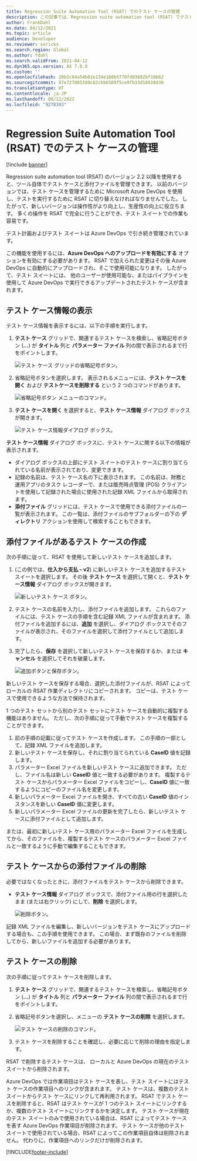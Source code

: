```yaml
---
title: Regression Suite Automation Tool (RSAT) でのテスト ケースの管理
description: この記事では、Regression suite automation tool (RSAT) でテスト ケースと添付ファイルを管理する方法について説明します。
author: FrankDahl
ms.date: 04/12/2021
ms.topic: article
audience: Developer
ms.reviewer: sericks
ms.search.region: Global
ms.author: fdahl
ms.search.validFrom: 2021-04-12
ms.dyn365.ops.version: AX 7.0.0
ms.custom: ''
ms.openlocfilehash: 28b2c84a54b81e134e168b5770fd03692bf10b62
ms.sourcegitcommit: 87e727005399c82cbb6509f5ce9fb33d18928d30
ms.translationtype: HT
ms.contentlocale: ja-JP
ms.lasthandoff: 08/12/2022
ms.locfileid: "9278393"
---
```

# <a name="maintain-test-cases-in-regression-suite-automation-tool-rsat"></a>Regression Suite Automation Tool (RSAT) でのテスト ケースの管理

[!include [banner](../../includes/banner.md)]

Regression suite automation tool (RSAT) のバージョン 2.2 以降を使用すると、ツール自体でテスト ケースと添付ファイルを管理できます。 以前のバージョンでは、テスト ケースを管理するために Microsoft Azure DevOps を使用し、テストを実行するために RSAT に切り替えなければなりませんでした。 したがって、新しいバージョンは操作性がより向上し、生産性の向上に役立ちます。 多くの操作を RSAT で完全に行うことができ、テスト スイートでの作業も容易です。

テスト計画およびテスト スイートは Azure DevOps で引き続き管理されています。

この機能を使用するには、**Azure DevOps へのアップロードを有効にする** オプションを有効にする必要があります。 RSAT で加えられた変更はその後 Azure DevOps に自動的にアップロードされ、そこで使用可能になります。 したがって、テスト スイートには、 他のユーザーが使用可能な、またはパイプラインを使用して Azure DevOps で実行できるアップデートされたテスト ケースが含まれます。

## <a name="view-test-case-information"></a>テスト ケース情報の表示

テスト ケース情報を表示するには、以下の手順を実行します。

1. **テスト ケース** グリッドで、関連するテスト ケースを検索し、省略記号ボタン (**...**) が **タイトル** 列と **パラメーター ファイル** 列の間で表示されるまで行をポイントします。

    ![テスト ケース グリッドの省略記号ボタン。](media/test-case-details.PNG)

2. 省略記号ボタンを選択します。 表示されるメニューには、**テスト ケースを開く** および **テストケースを削除する** という 2 つのコマンドがあります。

    ![省略記号ボタン メニューのコマンド。](media/test-case-details-context.PNG)

3. **テスト ケースを開く** を選択すると、**テスト ケース情報** ダイアログ ボックスが開きます。

    ![テスト ケース情報ダイアログ ボックス。](media/test-case-information.PNG)

**テスト ケース情報** ダイアログ ボックスに、テスト ケースに関する以下の情報が表示されます。

+ ダイアログ ボックスの上部にテスト スイートのテスト ケースに割り当てられている名前が表示されており、変更できます。
+ 記録の名前は、テスト ケース名の下に表示されます。 この名前は、財務と運用アプリのタスク レコーダーで、または販売時点管理 (POS) クライアントを使用して記録された場合に使用された記録 XML ファイルから取得されます。
+ **添付ファイル** グリッドには、テスト ケースで使用できる添付ファイルの一覧が表示されます。 この一覧は、添付ファイルのサブフォルダーの下の **ディレクトリ** アクションを使用して検索することもできます。

## <a name="create-a-test-case-that-has-attachments"></a>添付ファイルがあるテスト ケースの作成

次の手順に従って、RSAT を使用して新しいテスト ケースを追加します。

1. (この例では、**仕入から支払 – v2**) に新しいテスト ケースを追加するテスト スイートを選択します。 その後 **テスト ケース** を選択して開くと、**テスト ケース情報** ダイアログ ボックスが開きます。

    ![新しいテスト ケース ボタン。](media/test-case-add.PNG)

2. テスト ケースの名前を入力し、添付ファイルを追加します。 これらのファイルには、テスト ケースの手順を含む記録 XML ファイルが含まれます。 添付ファイルを追加するには、**追加** を選択し、ダイアログ ボックスでそのファイルが表示され、そのファイルを選択して添付ファイルとして追加します。
3. 完了したら、**保存** を選択して新しいテスト ケースを保存するか、または **キャンセル** を選択してそれを破棄します。

    ![追加ボタンと保存ボタン。](media/add-test-case.PNG)

新しいテスト ケースを保存する場合、選択した添付ファイルが、RSAT によってローカルの RSAT 作業ディレクトリにコピーされます。 コピーは、テスト ケースで使用できるような方法で保持されます。

1 つのテスト セットから別のテスト セットにテスト ケースを自動的に複製する機能はありません。 ただし、次の手順に従って手動でテスト ケースを複製することができます。

1. 前の手順の記載に従ってテスト ケースを作成します。 この手順の一部として、記録 XML ファイルを追加します。
2. 新しいテスト ケースを保存し、それに割り当てられている **CaseID** 値を記録します。
3. パラメーター Excel ファイルを新しいテスト ケースに追加できます。 ただし、ファイル名は新しい **CaseID** 値と一致する必要があります。 複製するテスト ケースからパラメーター Excel ファイルをコピーし、**CaseID** 値に一致するようにコピーのファイル名を変更します。
4. 新しいパラメーター Excel ファイルを開き、すべての古い **CaseID** 値のインスタンスを新しい **CaseID** 値に変更します。
5. 新しいパラメーター Excel ファイルの更新を完了したら、新しいテスト ケースに添付ファイルとして追加します。

または、最初に新しいテスト ケース用のパラメーター Excel ファイルを生成してから、そのファイルを、複製するテスト ケースのパラメーター Excel ファイルと一致するように手動で編集することもできます。

## <a name="remove-an-attachment-from-a-test-case"></a>テスト ケースからの添付ファイルの削除

必要ではなくなったときに、添付ファイルをテスト ケースから削除できます。

- **テスト ケース情報** ダイアログ ボックスで、添付ファイル用の行を選択したまま (または右クリック) にして、**削除** を選択します。

    ![削除ボタン。](media/remove-attachment.PNG)

記録 XML ファイルを編集し、新しいバージョンをテスト ケースにアップロードする場合も、この手順を使用できます。 この場合、まず既存のファイルを削除してから、新しいファイルを追加する必要があります。

## <a name="delete-a-test-case"></a>テスト ケースの削除

次の手順に従ってテスト ケースを削除します。

1. **テスト ケース** グリッドで、関連するテスト ケースを検索し、省略記号ボタン (**...**) が **タイトル** 列と **パラメーター ファイル** 列の間で表示されるまで行をポイントします。
2. 省略記号ボタンを選択し、メニューの **テスト ケースの削除** を選択します。

    ![テスト ケースの削除のコマンド。](media/delete-test-case.PNG)

3. テスト ケースを削除することを確認し、必要に応じて削除の理由を指定します。

RSAT で削除するテスト ケースは、 ローカルと Azure DevOps の現在のテスト スイートから削除されます。

Azure DevOps では作業項目はテスト ケースを表し、テスト スイートにはテスト ケースの作業項目へのリンクが含まれます。 テスト ケースは、複数のテスト スイートからテスト ケースにリンクして再利用されます。 RSAT でテスト ケースを削除すると、RSAT はテスト ケースが 1 つのテスト スイートにリンクするか、複数のテスト スイートにリンクするかを決定します。 テスト ケースが現在のテスト スイートのみで使用されている場合は、RSAT によってテスト ケースを表す Azure DevOps 作業項目が削除されます。 テスト ケースが他のテスト スイートで使用されている場合、RSAT によってこの作業項目自体は削除されません。 代わりに、作業項目へのリンクだけが削除されます。

[!INCLUDE[footer-include](../../../../includes/footer-banner.md)]

